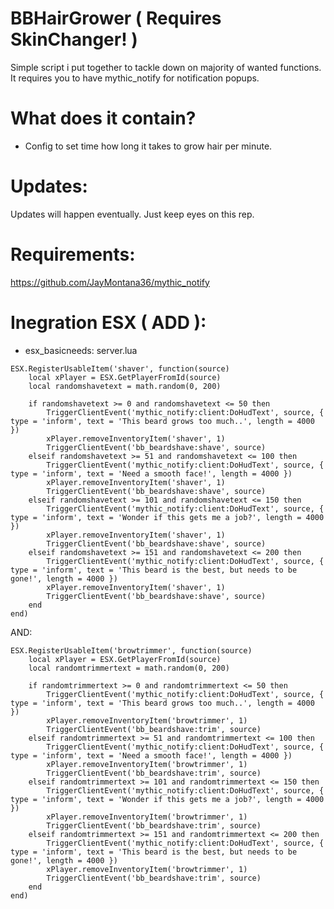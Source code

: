 # BBHairGrower ( Requires SkinChanger! )
Simple script i put together to tackle down on majority of wanted functions.
It requires you to have mythic_notify for notification popups.

# What does it contain?
- Config to set time how long it takes to grow hair per minute.

# Updates:
Updates will happen eventually.
Just keep eyes on this rep.

# Requirements:
https://github.com/JayMontana36/mythic_notify

# Inegration ESX ( ADD ):
- esx_basicneeds: server.lua
```
ESX.RegisterUsableItem('shaver', function(source)
	local xPlayer = ESX.GetPlayerFromId(source)
	local randomshavetext = math.random(0, 200)

	if randomshavetext >= 0 and randomshavetext <= 50 then
		TriggerClientEvent('mythic_notify:client:DoHudText', source, { type = 'inform', text = 'This beard grows too much..', length = 4000 })
		xPlayer.removeInventoryItem('shaver', 1)
		TriggerClientEvent('bb_beardshave:shave', source)
	elseif randomshavetext >= 51 and randomshavetext <= 100 then
		TriggerClientEvent('mythic_notify:client:DoHudText', source, { type = 'inform', text = 'Need a smooth face!', length = 4000 })
		xPlayer.removeInventoryItem('shaver', 1)
		TriggerClientEvent('bb_beardshave:shave', source)
	elseif randomshavetext >= 101 and randomshavetext <= 150 then
		TriggerClientEvent('mythic_notify:client:DoHudText', source, { type = 'inform', text = 'Wonder if this gets me a job?', length = 4000 })
		xPlayer.removeInventoryItem('shaver', 1)
		TriggerClientEvent('bb_beardshave:shave', source)
	elseif randomshavetext >= 151 and randomshavetext <= 200 then
		TriggerClientEvent('mythic_notify:client:DoHudText', source, { type = 'inform', text = 'This beard is the best, but needs to be gone!', length = 4000 })
		xPlayer.removeInventoryItem('shaver', 1)
		TriggerClientEvent('bb_beardshave:shave', source)
	end
end)
```
AND:
```
ESX.RegisterUsableItem('browtrimmer', function(source)
	local xPlayer = ESX.GetPlayerFromId(source)
	local randomtrimmertext = math.random(0, 200)

	if randomtrimmertext >= 0 and randomtrimmertext <= 50 then
		TriggerClientEvent('mythic_notify:client:DoHudText', source, { type = 'inform', text = 'This beard grows too much..', length = 4000 })
		xPlayer.removeInventoryItem('browtrimmer', 1)
		TriggerClientEvent('bb_beardshave:trim', source)
	elseif randomtrimmertext >= 51 and randomtrimmertext <= 100 then
		TriggerClientEvent('mythic_notify:client:DoHudText', source, { type = 'inform', text = 'Need a smooth face!', length = 4000 })
		xPlayer.removeInventoryItem('browtrimmer', 1)
		TriggerClientEvent('bb_beardshave:trim', source)
	elseif randomtrimmertext >= 101 and randomtrimmertext <= 150 then
		TriggerClientEvent('mythic_notify:client:DoHudText', source, { type = 'inform', text = 'Wonder if this gets me a job?', length = 4000 })
		xPlayer.removeInventoryItem('browtrimmer', 1)
		TriggerClientEvent('bb_beardshave:trim', source)
	elseif randomtrimmertext >= 151 and randomtrimmertext <= 200 then
		TriggerClientEvent('mythic_notify:client:DoHudText', source, { type = 'inform', text = 'This beard is the best, but needs to be gone!', length = 4000 })
		xPlayer.removeInventoryItem('browtrimmer', 1)
		TriggerClientEvent('bb_beardshave:trim', source)
	end
end)
```

